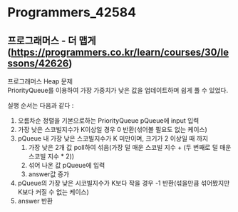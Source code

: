 # Programmers_42584
## 프로그래머스 - 더 맵게(https://programmers.co.kr/learn/courses/30/lessons/42626)

프로그래머스 Heap 문제  
PriorityQueue를 이용하여 가장 가중치가 낮은 값을 업데이트하며 쉽게 풀 수 있었다.  

실행 순서는 다음과 같다 :   
1. 오름차순 정렬을 기본으로하는 PriorityQueue pQueue에 input 입력
2. 가장 낮은 스코빌지수가 K이상일 경우 0 반환(섞어볼 필요도 없는 케이스)
3. pQueue 내 가장 낮은 스코빌지수가 K 미만이며, 크기가 2 이상일 때 까지
    1. 가장 낮은 2개 값 poll하여 섞음(가장 덜 매운 스코빌 지수 + (두 번째로 덜 매운 스코빌 지수  * 2))
    2. 섞어 나온 값 pQueue에 입력
    3. answer값 증가
4. pQueue의 가장 낮은 시코빌지수가 K보다 작을 경우 -1 반환(섞을만큼 섞어봤지만 K보다 커질 수 없는 케이스)
5. answer 반환

